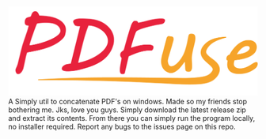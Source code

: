 ![PDFuse Logo](./logo.png)
 A Simply util to concatenate PDF's on windows. Made so my friends stop bothering me. Jks, love you guys.  Simply download the latest release zip and extract its contents. From there you can simply run the program locally, no installer required. Report any bugs to the issues page on this repo.

